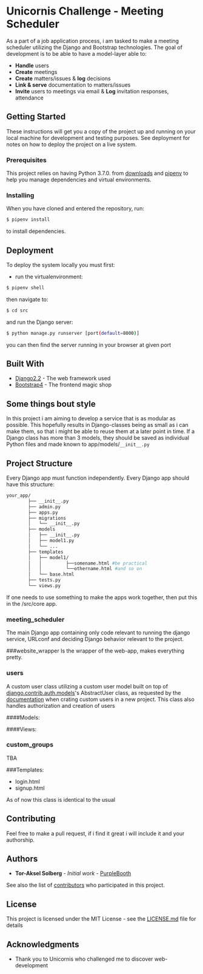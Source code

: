 # Unicornis Challenge - Meeting Scheduler

As a part of a job application process, i am tasked to make a meeting scheduler utilizing the Django and Bootstrap technologies.
The goal of development is to be able to have a model-layer able to:
* **Handle** users
* **Create** meetings
* **Create** matters/issues & **log** decisions
* **Link & serve** documentation to matters/issues
* **Invite** users to meetings via email & **Log** invitation responses, attendance

## Getting Started

These instructions will get you a copy of the project up and running on your local machine for development and testing purposes. See deployment for notes on how to deploy the project on a live system.

### Prerequisites

This project relies on having Python 3.7.0. from [downloads](https://www.python.org/downloads/) and [pipenv](https://pipenv.readthedocs.io/en/latest/install/) to help you manage dependencies and virtual environments.

### Installing

When you have cloned and entered the repository, run:

```bash
$ pipenv install
```
to install dependencies.

## Deployment

To deploy the system locally you must first:

* run the virtualenvironment:

```bash
$ pipenv shell

```

then navigate to:

```bash
$ cd src
```

and run the Django server:

```bash
$ python manage.py runserver [port(default=8000)]
```

you can then find the server running in your browser at given port

## Built With

* [Django2.2](https://docs.djangoproject.com/en/2.2/) - The web framework used
* [Bootstrap4](https://getbootstrap.com/docs/4.1/getting-started/introduction/) - The frontend magic shop

## Some things bout style

In this project i am aiming to develop a service that is as modular as possible. This hopefully results in Django-classes being as small as i can make them, so that i might be able to reuse them at a later point in time. If a Django class has more than 3 models, they should be saved as individual Python files and made known to app/models/`__init__.py`

## Project Structure

Every Django app must function independently.
Every Django app should have this structure:

```bash
your_app/
        ├── __init__.py
        ├── admin.py
        ├── apps.py
        ├── migrations
        │   └── __init__.py
        ├── models
        │   ├── __init__.py
        │   ├── model1.py
        │   └── ...
        ├── templates
        │   ├── model1/
        │   │         ├──somename.html #be practical
        │   │         └──othername.html #and so on
        │   └── base.html
        ├── tests.py
        └── views.py
```

If one needs to use something to make the apps work together, then put this in
the /src/core app.


### meeting_scheduler
The main Django app containing only code relevant to running the django service, URLconf and deciding Django behavior relevant to the project.

###website_wrapper
Is the wrapper of the web-app, makes everything pretty.

### users
A custom user class utilizing a custom user model built on top of [django.contrib.auth.models](https://docs.djangoproject.com/en/2.2/ref/contrib/auth/#user-model)'s AbstractUser class, as requested by the [documentation](https://docs.djangoproject.com/en/2.2/ref/contrib/auth/#user-model) when crating custom users in a new project. This class also handles authorization and creation of users  

####Models:

####Views:

### custom_groups
TBA




###Templates:
* login.html
* signup.html

As of now this class is identical to the usual


## Contributing

Feel free to make a pull request, if i find it great i will include it and your authorship.

## Authors

* **Tor-Aksel Solberg** - *Initial work* - [PurpleBooth](https://github.com/torakses)

See also the list of [contributors](https://github.com/your/project/contributors) who participated in this project.

## License

This project is licensed under the MIT License - see the [LICENSE.md](LICENSE.md) file for details

## Acknowledgments

* Thank you to Unicornis who challenged me to discover web-development
